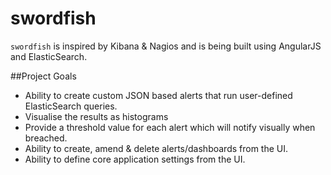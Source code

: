 swordfish
=========

``swordfish`` is inspired by Kibana & Nagios and is being built using AngularJS and ElasticSearch.

##Project Goals
+ Ability to create custom JSON based alerts that run user-defined ElasticSearch queries.
+ Visualise the results as histograms
+ Provide a threshold value for each alert which will notify visually when breached.
+ Ability to create, amend & delete alerts/dashboards from the UI.
+ Ability to define core application settings from the UI.
